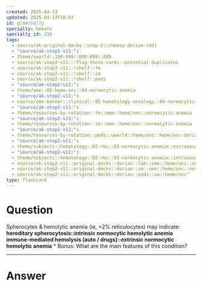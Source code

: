 ```yaml
---
created: 2025-04-13
updated: 2025-04-13T10:53
id: q)X#)Gd)Tg
specialty: hemato
specialty_id: 216
tags:
  - source/ak-original-decks::step-2::cheesy-dorian-(m3)
  - "source/ak-step1-v11:": 
  - theme/uworld::100-999::800-899::889
  - source/ak-step2-v11::!flag-these-cards::potential-duplicates
  - source/ak-step2-v11::!shelf::fm
  - source/ak-step2-v11::!shelf::im
  - source/ak-step2-v11::!shelf::peds
  - "source/ak-step2-v11:": 
  - theme/ome::05-heme-onc::04-normocytic-anemia
  - "source/ak-step2-v11:": 
  - source/ome-banner::clinical::05-hematology-oncology::04-normocytic-anemia
  - "source/ak-step2-v11:": 
  - theme/resources-by-rotation::fm::ome::heme/onc::normocytic-anemia
  - "source/ak-step2-v11:": 
  - theme/resources-by-rotation::im::ome::heme/onc::normocytic-anemia
  - "source/ak-step2-v11:": 
  - theme/resources-by-rotation::peds::uworld::heme/onc::heme/onc-dorian
  - "source/ak-step2-v11:": 
  - theme/subjects::hematology::02-rbc::03-normocytic-anemia::extravascular-hemolysis::hereditary-spherocytosis
  - "source/ak-step2-v11:": 
  - theme/subjects::hematology::02-rbc::03-normocytic-anemia::intravascular-hemolysis::autoimmune-hemolytic-anemia
  - source/ak-step2-v11::original-decks::dorian::fam::ome::heme/onc::normocytic-anemia
  - source/ak-step2-v11::original-decks::dorian::im::ome::heme/onc::normocytic-anemia
  - source/ak-step2-v11::original-decks::dorian::peds::uw::heme/onc"
type: flashcard
---
```


# Question
Spherocytes & hemolytic anemia (ie, >2% reticulocytes) may indicate:   **hereditary spherocytosis::intrinsic normocytic hemolytic anemia** **immune-mediated hemolysis (auto / drugs)::extrinsic normocytic hemolytic anemia**      * Bonus: What are the main features of this condition?

---

# Answer
